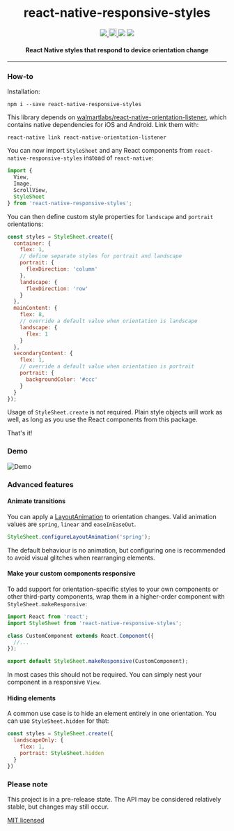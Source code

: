 <h1 align="center">react-native-responsive-styles</h1>

<p align="center">
  <a title='License' href="https://raw.githubusercontent.com/FormidableLabs/react-native-responsive-styles/master/LICENSE">
    <img src='https://img.shields.io/badge/license-MIT-blue.svg' />
  </a>
  <a href="https://badge.fury.io/js/react-native-responsive-styles">
    <img src="https://badge.fury.io/js/react-native-responsive-styles.svg" alt="npm version" height="18">
  </a>
  <img src='https://img.shields.io/badge/android-supported-brightgreen.svg' />
  <img src='https://img.shields.io/badge/iOS-supported-brightgreen.svg' />
</p>

<h4 align="center">
  React Native styles that respond to device orientation change
</h4>

***

### How-to

Installation:
```
npm i --save react-native-responsive-styles
```

This library depends on [walmartlabs/react-native-orientation-listener](https://github.com/walmartlabs/react-native-orientation-listener), which contains native dependencies for iOS and Android. Link them with:
```
react-native link react-native-orientation-listener
```

You can now import `StyleSheet` and any React components from `react-native-responsive-styles` instead of `react-native`:
```js
import {
  View,
  Image,
  ScrollView,
  StyleSheet
} from 'react-native-responsive-styles';
```

You can then define custom style properties for `landscape` and `portrait` orientations:
```js
const styles = StyleSheet.create({
  container: {
    flex: 1,
    // define separate styles for portrait and landscape
    portrait: {
      flexDirection: 'column'
    },
    landscape: {
      flexDirection: 'row'
    }
  },
  mainContent: {
    flex: 8,
    // override a default value when orientation is landscape
    landscape: {
      flex: 1
    }
  },
  secondaryContent: {
    flex: 1,
    // override a default value when orientation is portrait
    portrait: {
      backgroundColor: '#ccc'
    }
  }
});
```

Usage of `StyleSheet.create` is not required. Plain style objects will work as well, as long as you use the React components from this package.

That's it!

### Demo
![Demo](/docs/responsive-styles.gif)

### Advanced features

#### Animate transitions

You can apply a [LayoutAnimation](https://facebook.github.io/react-native/docs/layoutanimation.html) to orientation changes. Valid animation values are `spring`, `linear` and `easeInEaseOut`.
```js
StyleSheet.configureLayoutAnimation('spring');
```

The default behaviour is no animation, but configuring one is recommended to avoid visual glitches when rearranging elements.

#### Make your custom components responsive

To add support for orientation-specific styles to your own components or other third-party components, wrap them in a higher-order component with `StyleSheet.makeResponsive`:
```js
import React from 'react';
import StyleSheet from 'react-native-responsive-styles';

class CustomComponent extends React.Component({
  //...
});

export default StyleSheet.makeResponsive(CustomComponent);
```

In most cases this should not be required. You can simply nest your component in a responsive `View`.

#### Hiding elements

A common use case is to hide an element entirely in one orientation. You can use `StyleSheet.hidden` for that:
```js
const styles = StyleSheet.create({
  landscapeOnly: {
    flex: 1,
    portrait: StyleSheet.hidden
  }
})
```

### Please note

This project is in a pre-release state. The API may be considered relatively stable, but changes may still occur.

[MIT licensed](LICENSE)
